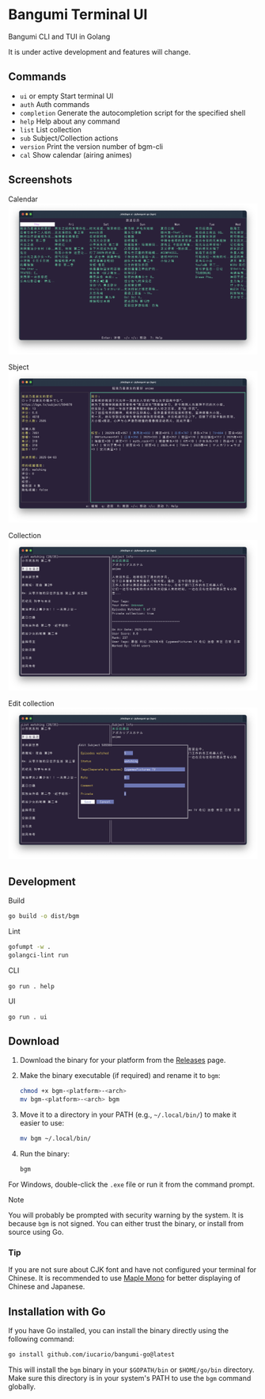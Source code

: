 # Bangumi Terminal UI

Bangumi CLI and TUI in Golang

It is under active development and features will change.

## Commands

- `ui` or empty
  Start terminal UI
- `auth`
  Auth commands
- `completion`
  Generate the autocompletion script for the specified shell
- `help`
  Help about any command
- `list`
  List collection
- `sub`
  Subject/Collection actions
- `version`
  Print the version number of bgm-cli
- `cal`
  Show calendar (airing animes)

## Screenshots

Calendar
![calendar](./image/cal.png)

Sbject
![subject](./image/subject.png)

Collection
![collection](./image/collection.png)

Edit collection
![collect](./image/collect.png)

## Development

Build

```sh
go build -o dist/bgm
```

Lint

```bash
gofumpt -w .
golangci-lint run
```

CLI

`go run . help`

UI

`go run . ui`

## Download

1. Download the binary for your platform from the [Releases](https://github.com/iucario/bangumi-go/releases) page.
2. Make the binary executable (if required) and rename it to `bgm`:

   ```sh
   chmod +x bgm-<platform>-<arch>
   mv bgm-<platform>-<arch> bgm
   ```

3. Move it to a directory in your PATH (e.g., `~/.local/bin/`) to make it easier to use:

   ```sh
   mv bgm ~/.local/bin/
   ```

4. Run the binary:

   ```sh
   bgm
   ```

For Windows, double-click the `.exe` file or run it from the command prompt.

>[!NOTE]
> You will probably be prompted with security warning by the system. It is because `bgm` is not signed. You can either trust the binary, or install from source using Go.

### Tip

If you are not sure about CJK font and have not configured your terminal for Chinese.
It is recommended to use [Maple Mono](https://github.com/subframe7536/maple-font?tab=readme-ov-file#download) for better displaying of Chinese and Japanese.

## Installation with Go

If you have Go installed, you can install the binary directly using the following command:

```sh
go install github.com/iucario/bangumi-go@latest
```

This will install the `bgm` binary in your `$GOPATH/bin` or `$HOME/go/bin` directory. Make sure this directory is in your system's PATH to use the `bgm` command globally.
